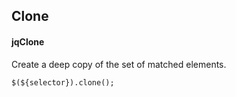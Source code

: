 ## Clone
#### jqClone
Create a deep copy of the set of matched elements.
```
$(${selector}).clone();
```